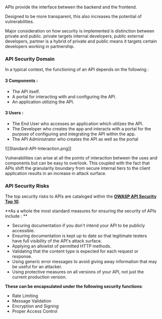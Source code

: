 
APIs provide the interface between the backend and the frontend. 

Designed to be more transparent, this also increases the potential of vulnerabilities.

Major consideration on how security is implemented is distinction between private and public.
private targets internal developers, public external developers, partner is a hybrid of private and public means it targets certain developers working in partnership.

### **API Security Domain**

In a typical context, the functioning of an API depends on the following :

#### 3 Components :
- The API itself.
- A portal for interacting with and configuring the API.
- An application utilizing the API.

#### 3 Users : 
- The End User who accesses an application which utilizes the API.
- The Developer who creates the app and interacts with a portal for the purpose of configuring and integrating the API within the app.
- The API Administrator who creates the API as well as the portal


![[Standard-API-Interaction.png]]


Vulnerabilities can arise at all the points of interaction between the uses and components but can be easy to overlook. This coupled with the fact that APIs shift the granularity boundary from secure internal tiers to the client application results in an increase in attack surface.


### **API Security Risks**

The top security risks to APIs are cataloged within the **[OWASP API Security Top 10](https://owasp.org/API-Security/editions/2023/en/0x11-t10/)**.


**As a whole the most standard measures for ensuring the security of APIs include : **
- Securing documentation if you don't intend your API to be publicly accessible.
- Ensuring  documentation is kept up to date so that legitimate testers have full visibility of the API's attack surface.
- Applying an allowlist of permitted HTTP methods.
- Validating that the content type is expected for each request or response.
- Using generic error messages to avoid giving away information that may be useful for an attacker.
- Using protective measures on all versions of your API, not just the current production version.

**These can be encapsulated under the following security functions**:
- Rate Limiting
- Message Validation
- Encryption and Signing
- Proper Access Control